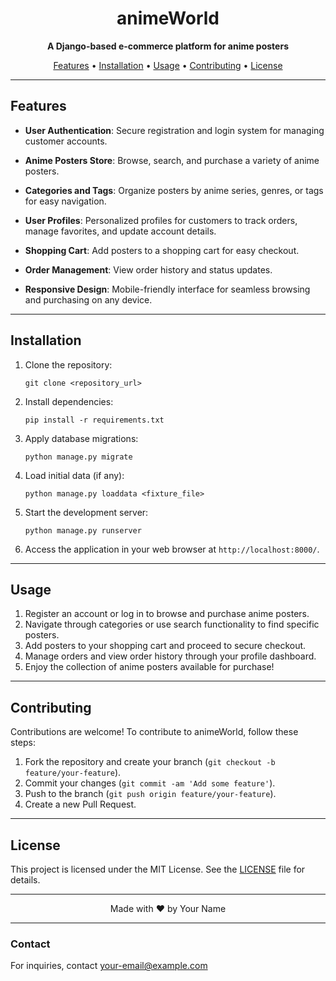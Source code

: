 <p align="center">
<!--   <img src="https://example.com/your-logo.png" alt="animeWorld Logo" width="200" /> -->
</p>

<h1 align="center">animeWorld</h1>

<p align="center">
  <b>A Django-based e-commerce platform for anime posters</b>
</p>

<p align="center">
  <a href="#features">Features</a> •
  <a href="#installation">Installation</a> •
  <a href="#usage">Usage</a> •
  <a href="#contributing">Contributing</a> •
  <a href="#license">License</a>
</p>

---

## Features

- **User Authentication**: Secure registration and login system for managing customer accounts.
  
- **Anime Posters Store**: Browse, search, and purchase a variety of anime posters.
  
- **Categories and Tags**: Organize posters by anime series, genres, or tags for easy navigation.
  
- **User Profiles**: Personalized profiles for customers to track orders, manage favorites, and update account details.
  
- **Shopping Cart**: Add posters to a shopping cart for easy checkout.
  
- **Order Management**: View order history and status updates.
  
- **Responsive Design**: Mobile-friendly interface for seamless browsing and purchasing on any device.

---

## Installation

1. Clone the repository:

   ```
   git clone <repository_url>
   ```

2. Install dependencies:

   ```
   pip install -r requirements.txt
   ```

3. Apply database migrations:

   ```
   python manage.py migrate
   ```

4. Load initial data (if any):

   ```
   python manage.py loaddata <fixture_file>
   ```

5. Start the development server:

   ```
   python manage.py runserver
   ```

6. Access the application in your web browser at `http://localhost:8000/`.

---

## Usage

1. Register an account or log in to browse and purchase anime posters.
2. Navigate through categories or use search functionality to find specific posters.
3. Add posters to your shopping cart and proceed to secure checkout.
4. Manage orders and view order history through your profile dashboard.
5. Enjoy the collection of anime posters available for purchase!

---

## Contributing

Contributions are welcome! To contribute to animeWorld, follow these steps:

1. Fork the repository and create your branch (`git checkout -b feature/your-feature`).
2. Commit your changes (`git commit -am 'Add some feature'`).
3. Push to the branch (`git push origin feature/your-feature`).
4. Create a new Pull Request.

---

## License

This project is licensed under the MIT License. See the [LICENSE](./LICENSE) file for details.

---

<p align="center">
  Made with ❤️ by Your Name
</p>

---

### Contact

For inquiries, contact [your-email@example.com](mailto:your-email@example.com)

